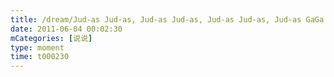 ```yaml
---
title: /dream/Jud-as Jud-as, Jud-as Jud-as, Jud-as Jud-as, Jud-as GaGa
date: 2011-06-04 00:02:30
mCategories: [说说]
type: moment
time: t000230
---
```


